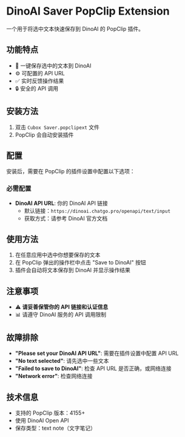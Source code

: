 # DinoAI Saver PopClip Extension

一个用于将选中文本快速保存到 DinoAI 的 PopClip 插件。

## 功能特点

- 🚀 一键保存选中的文本到 DinoAI
- ⚙️ 可配置的 API URL
- ✅ 实时反馈操作结果
- 🔒 安全的 API 调用

## 安装方法

1. 双击 `Cubox Saver.popclipext` 文件
2. PopClip 会自动安装插件

## 配置

安装后，需要在 PopClip 的插件设置中配置以下选项：

### 必需配置
- **DinoAI API URL**: 你的 DinoAI API 链接
  - 默认链接：`https://dinoai.chatgo.pro/openapi/text/input`
  - 获取方式：请参考 DinoAI 官方文档

## 使用方法

1. 在任意应用中选中你想要保存的文本
2. 在 PopClip 弹出的操作栏中点击 "Save to DinoAI" 按钮
3. 插件会自动将文本保存到 DinoAI 并显示操作结果

## 注意事项

- ⚠️ **请妥善保管你的 API 链接和认证信息**
- 📊 请遵守 DinoAI 服务的 API 调用限制

## 故障排除

- **"Please set your DinoAI API URL"**: 需要在插件设置中配置 API URL
- **"No text selected"**: 请先选中一些文本
- **"Failed to save to DinoAI"**: 检查 API URL 是否正确，或网络连接
- **"Network error"**: 检查网络连接

## 技术信息

- 支持的 PopClip 版本：4155+
- 使用 DinoAI Open API
- 保存类型：text note（文字笔记）
